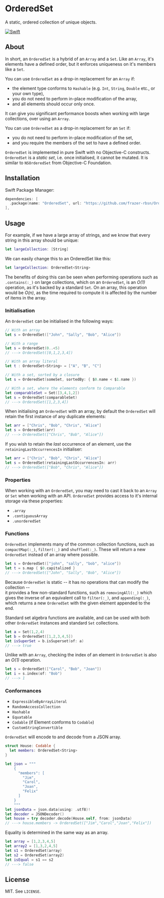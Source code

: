 # OrderedSet
A static, ordered collection of unique objects.

[![Swift](https://github.com/frazer-rbsn/OrderedSet/actions/workflows/swift.yml/badge.svg)](https://github.com/frazer-rbsn/OrderedSet/actions/workflows/swift.yml)



## About

In short, an `OrderedSet` is a hybrid of an `Array` and a `Set`. Like an `Array`, it's elements have
a defined order, but it enforces uniqueness on it's members like a `Set`. 

You can use `OrderedSet` as a drop-in replacement for an `Array` if:
 * the element type conforms to `Hashable` (e.g. `Int`, `String`, `Double` etc., or your own type),
 * you do not need to perform in-place modification of the array,
 * and all elements should occur only once.

It can give you significant performance boosts when working with large collections, over using an `Array`.

You can use `OrderedSet` as a drop-in replacement for an `Set` if:
 * you do not need to perform in-place modification of the set,
 * and you require the members of the set to have a defined order.

`OrderedSet` is implemented in pure Swift with no Objective-C constructs. 
`OrderedSet` is a *static set*, i.e. once initialised, it cannot be mutated. It is similar to `NSOrderedSet` from Objective-C Foundation.


## Installation

Swift Package Manager:

```swift
dependencies: [
  .package(name: "OrderedSet", url: "https://github.com/frazer-rbsn/OrderedSet.git", from: "1.0.0"),
],
```


## Usage

For example, if we have a large array of strings, and we know that every string in this array should be unique:

```swift
let largeCollection: [String]
```

We can easily change this to an OrderedSet like this:

```swift
let largeCollection: OrderedSet<String>
```

The benefits of doing this can be seen when performing operations such as `.contains(:_)` on large collections, 
which on an `OrderedSet`, is an *O(1)* operation, as it's backed by a standard `Set`. 
On an array, this operation would be *O(n)*, as the time required to compute it is affected by the number of items in the array.


### Initialisation

An `OrderedSet` can be initialised in the following ways:

```swift
// With an array
let s = OrderedSet(["John", "Sally", "Bob", "Alice"])

// With a range
let s = OrderedSet(0..<5)
// ---> OrderedSet([0,1,2,3,4])

// With an array literal
let t : OrderedSet<String> = ["A", "B", "C"]

// With a set, sorted by a closure
let s = OrderedSet(someSet, sortedBy: { $0.name < $1.name })

// With a set, where the elements conform to Comparable
let comparableSet = Set([3,4,1,2])
let s = OrderedSet(comparableSet)
// ---> OrderedSet([1,2,3,4])
```

When initialising an `OrderedSet` with an array, by default the `OrderedSet` will retain 
the first instance of any duplicate elements:

```swift
let arr = ["Chris", "Bob", "Chris", "Alice"]
let s = OrderedSet(arr)
// ---> OrderedSet(["Chris", "Bob", "Alice"])
```

If you wish to retain the *last* occurrence of an element, use the `retainingLastOccurrencesIn` initialiser:

```swift
let arr = ["Chris", "Bob", "Chris", "Alice"]
let s = OrderedSet(retainingLastOccurrencesIn: arr)
// ---> OrderedSet(["Bob", "Chris", "Alice"])
```


### Properties

When working with an `OrderedSet`, you may need to cast it back to an `Array` or `Set` when working with an API.
`OrderedSet` provides access to it's internal storage via these properties:

* `.array`
* `.contiguousArray`
* `.unorderedSet`

### Functions

`OrderedSet` implements many of the common collection functions, such as `compactMap(:_)`, `filter(:_)` 
and `shuffled(:_)`. These will return a new `OrderedSet` instead of an array where possible. 

```swift
let s = OrderedSet(["john", "sally", "bob", "alice"])
let t = s.map { $0.capitalized }
// ---> OrderedSet(["John", "Sally", "Bob", "Alice"])
```

Because `OrderedSet` is static -- it has no operations that can modify the collection --  
it provides a few non-standard functions, such as `removingAll(:_)` 
which gives the inverse of an equivalent call to `filter(:_)`, and `appending(:_)`, 
which returns a new `OrderedSet` with the given element appended to the end.

Standard set algebra functions are available, and can be used with both other `OrderedSet` instances 
and standard `Set` collections.

```swift
let a = Set(1,2,4)
let b = OrderedSet([1,2,3,4,5])
let isSuperSet = b.isSuperset(of: a)
// ---> true
```

Unlike with an `Array`, checking the index of an element in `OrderedSet` is also an *O(1)* operation.

```swift
let s = OrderedSet(["Carol", "Bob", "Joan"])
let i = s.index(of: "Bob")
// ---> 1
```


### Conformances

* `ExpressibleByArrayLiteral`
* `RandomAccessCollection`
* `Hashable`
* `Equatable`
* `Codable` (if Element conforms to `Codable`)
* `CustomStringConvertible`

`OrderedSet` will encode to and decode from a JSON array.

```swift
struct House: Codable {
  let members: OrderedSet<String>
}

let json = """
    {
      "members": [
        "Jim",
        "Carol",
        "Joan",
        "Felix"
      ]
    }
    """
let jsonData = json.data(using: .utf8)!
let decoder = JSONDecoder()
let house = try decoder.decode(House.self, from: jsonData)
// ---> house.members -> OrderedSet(["Jim","Carol","Joan","Felix"])
```

Equality is determined in the same way as an array.

```swift
let array = [1,2,3,4,5]
let array2 = [1,3,2,4,5]
let s1 = OrderedSet(array)
let s2 = OrderedSet(array2)
let isEqual = s1 == s2
// ---> false
```

## License

MIT. See `LICENSE`.
